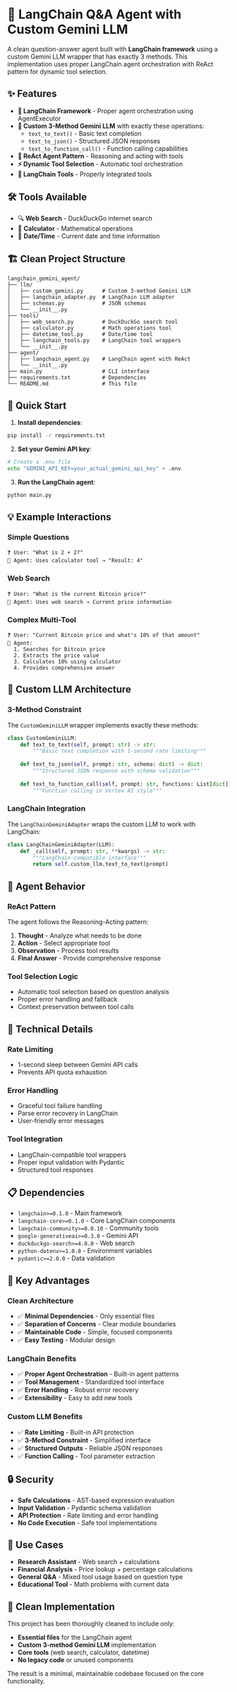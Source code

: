 # 🦜 LangChain Q&A Agent with Custom Gemini LLM

A clean question-answer agent built with **LangChain framework** using a custom Gemini LLM wrapper that has exactly 3 methods. This implementation uses proper LangChain agent orchestration with ReAct pattern for dynamic tool selection.

## ✨ Features

- **🦜 LangChain Framework** - Proper agent orchestration using AgentExecutor
- **🧠 Custom 3-Method Gemini LLM** with exactly these operations:
  - `text_to_text()` - Basic text completion
  - `text_to_json()` - Structured JSON responses  
  - `text_to_function_call()` - Function calling capabilities
- **🤖 ReAct Agent Pattern** - Reasoning and acting with tools
- **⚡ Dynamic Tool Selection** - Automatic tool orchestration
- **🔧 LangChain Tools** - Properly integrated tools

## 🛠️ Tools Available

- 🔍 **Web Search** - DuckDuckGo internet search
- 🧮 **Calculator** - Mathematical operations
- 📅 **Date/Time** - Current date and time information

## 🏗️ Clean Project Structure

```
langchain_gemini_agent/
├── llm/
│   ├── custom_gemini.py      # Custom 3-method Gemini LLM
│   ├── langchain_adapter.py  # LangChain LLM adapter
│   ├── schemas.py            # JSON schemas
│   └── __init__.py
├── tools/
│   ├── web_search.py         # DuckDuckGo search tool
│   ├── calculator.py         # Math operations tool
│   ├── datetime_tool.py      # Date/time tool
│   ├── langchain_tools.py    # LangChain tool wrappers
│   └── __init__.py
├── agent/
│   ├── langchain_agent.py    # LangChain agent with ReAct
│   └── __init__.py
├── main.py                   # CLI interface
├── requirements.txt          # Dependencies
└── README.md                 # This file
```

## 🚀 Quick Start

1. **Install dependencies**:
```bash
pip install -r requirements.txt
```

2. **Set your Gemini API key**:
```bash
# Create a .env file
echo "GEMINI_API_KEY=your_actual_gemini_api_key" > .env
```

3. **Run the LangChain agent**:
```bash
python main.py
```

## 💡 Example Interactions

### **Simple Questions**
```
❓ User: "What is 2 + 2?"
🤖 Agent: Uses calculator tool → "Result: 4"
```

### **Web Search**
```
❓ User: "What is the current Bitcoin price?"
🤖 Agent: Uses web search → Current price information
```

### **Complex Multi-Tool**
```
❓ User: "Current Bitcoin price and what's 10% of that amount"
🤖 Agent: 
  1. Searches for Bitcoin price
  2. Extracts the price value
  3. Calculates 10% using calculator
  4. Provides comprehensive answer
```

## 🧠 Custom LLM Architecture

### **3-Method Constraint**
The `CustomGeminiLLM` wrapper implements exactly these methods:

```python
class CustomGeminiLLM:
    def text_to_text(self, prompt: str) -> str:
        """Basic text completion with 1-second rate limiting"""
        
    def text_to_json(self, prompt: str, schema: dict) -> dict:
        """Structured JSON response with schema validation"""
        
    def text_to_function_call(self, prompt: str, functions: List[dict]) -> dict:
        """Function calling in Vertex AI style"""
```

### **LangChain Integration**
The `LangChainGeminiAdapter` wraps the custom LLM to work with LangChain:

```python
class LangChainGeminiAdapter(LLM):
    def _call(self, prompt: str, **kwargs) -> str:
        """LangChain-compatible interface"""
        return self.custom_llm.text_to_text(prompt)
```

## 🤖 Agent Behavior

### **ReAct Pattern**
The agent follows the Reasoning-Acting pattern:

1. **Thought** - Analyze what needs to be done
2. **Action** - Select appropriate tool
3. **Observation** - Process tool results
4. **Final Answer** - Provide comprehensive response

### **Tool Selection Logic**
- Automatic tool selection based on question analysis
- Proper error handling and fallback
- Context preservation between tool calls

## 🔧 Technical Details

### **Rate Limiting**
- 1-second sleep between Gemini API calls
- Prevents API quota exhaustion

### **Error Handling**
- Graceful tool failure handling
- Parse error recovery in LangChain
- User-friendly error messages

### **Tool Integration**
- LangChain-compatible tool wrappers
- Proper input validation with Pydantic
- Structured tool responses

## 📋 Dependencies

- `langchain>=0.1.0` - Main framework
- `langchain-core>=0.1.0` - Core LangChain components
- `langchain-community>=0.0.10` - Community tools
- `google-generativeai>=0.3.0` - Gemini API
- `duckduckgo-search>=4.0.0` - Web search
- `python-dotenv>=1.0.0` - Environment variables
- `pydantic>=2.0.0` - Data validation

## 🎯 Key Advantages

### **Clean Architecture**
- ✅ **Minimal Dependencies** - Only essential files
- ✅ **Separation of Concerns** - Clear module boundaries
- ✅ **Maintainable Code** - Simple, focused components
- ✅ **Easy Testing** - Modular design

### **LangChain Benefits**
- ✅ **Proper Agent Orchestration** - Built-in agent patterns
- ✅ **Tool Management** - Standardized tool interface
- ✅ **Error Handling** - Robust error recovery
- ✅ **Extensibility** - Easy to add new tools

### **Custom LLM Benefits**
- ✅ **Rate Limiting** - Built-in API protection
- ✅ **3-Method Constraint** - Simplified interface
- ✅ **Structured Outputs** - Reliable JSON responses
- ✅ **Function Calling** - Tool parameter extraction

## 🔒 Security

- **Safe Calculations** - AST-based expression evaluation
- **Input Validation** - Pydantic schema validation
- **API Protection** - Rate limiting and error handling
- **No Code Execution** - Safe tool implementations

## 🎪 Use Cases

- **Research Assistant** - Web search + calculations
- **Financial Analysis** - Price lookup + percentage calculations  
- **General Q&A** - Mixed tool usage based on question type
- **Educational Tool** - Math problems with current data

## 🧹 Clean Implementation

This project has been thoroughly cleaned to include only:
- **Essential files** for the LangChain agent
- **Custom 3-method Gemini LLM** implementation
- **Core tools** (web search, calculator, datetime)
- **No legacy code** or unused components

The result is a minimal, maintainable codebase focused on the core functionality. 